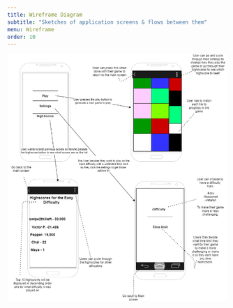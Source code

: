 ```yaml
---
title: Wireframe Diagram
subtitle: "Sketches of application screens & flows between them"
menu: Wireframe
order: 10
---
```


[![Wireframe diagram](img/wireframe.png)](pdf/wireframe.pdf)